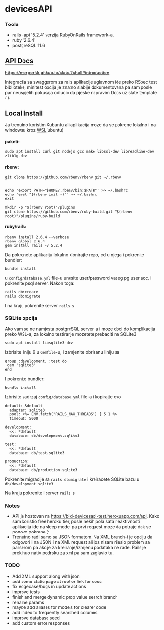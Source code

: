 
# devicesAPI

### Tools
- rails -api '5.2.4' verzija RubyOnRails framework-a.
- ruby '2.6.4'
- postgreSQL 11.6 

## [API Docs](https://morporkk.github.io/slate/?shell#introduction)

https://morporkk.github.io/slate/?shell#introduction

Integracija sa swaggerom za rails aplikacije uglavnom ide preko RSpec test biblioteke,
minitest opcija je znatno slabije dokumentovana pa sam posle par neuspjelih pokusaja odlucio da pjeske napravim Docs uz slate template :').

## Local Install

Ja trenutno koristim Xubuntu ali aplikacija moze da se pokrene lokalno i na windowsu kroz [WSL](https://docs.microsoft.com/en-us/windows/wsl/install-win10?redirectedfrom=MSDN)(ubuntu)

#### paketi:

```
sudo apt install curl git nodejs gcc make libssl-dev libreadline-dev zlib1g-dev
````

#### rbenv:

```shell
git clone https://github.com/rbenv/rbenv.git ~/.rbenv


echo 'export PATH="$HOME/.rbenv/bin:$PATH"' >> ~/.bashrc
echo 'eval "$(rbenv init -)"' >> ~/.bashrc
exit

mkdir -p "$(rbenv root)"/plugins
git clone https://github.com/rbenv/ruby-build.git "$(rbenv root)"/plugins/ruby-build
```
#### ruby/rails:
```
rbenv install 2.6.4 --verbose
rbenv global 2.6.4
gem install rails -v 5.2.4
```


Da pokrenete aplikaciju lokalno klonirajte repo, cd u njega i pokrenite bundler:
```
bundle install 
```
u `config/database.yml` file-u unesite user/password vaseg pg user acc. i pokrenite psql server. Nakon toga:
```
rails db:create
rails db:migrate
```

I na kraju pokrenite server `rails s`

### SQLite opcija

Ako vam se ne namjesta postgreSQL server, a i moze doci do komplikacija preko WSL-a, za lokalno testiranje mozetete prebaciti na SQLite3

```
sudo apt install libsqlite3-dev
```
Izbrisite liniju 9 u `Gemfile`-u, i zamjenite obrisanu liniju sa
```
group :development, :test do
 gem 'sqlite3'
end
```

I pokrenite bundler:
```
bundle install
```

Izbrisite sadrzaj `config/database.yml` file-a i kopirajte ovo

```
default: &default
  adapter: sqlite3
  pool: <%= ENV.fetch("RAILS_MAX_THREADS") { 5 } %>
  timeout: 5000

development:
  <<: *default
  database: db/development.sqlite3

test:
  <<: *default
  database: db/test.sqlite3

production:
  <<: *default
  database: db/production.sqlite3

```

Pokrenite migracije sa `rails db:migrate` i kreiracete SQLite bazu u `db/development.sqlite3`

Na kraju pokrenite i server `rails s` 

### Notes

- API je hostovan na https://bild-devicesapi-test.herokuapp.com/api.
Kako sam koristio free heroku tier, posle nekih pola sata neaktivnosti aplikacija ide na sleep mode, pa
prvi request moze da potraje dok se ponovo pokrene (:
- Trenutno radi samo sa JSON formatom. Na XML branch-i je opciju da odgovori i na JSON i na XML request ali jos nisam rijesio problem sa parserom pa akcije za kreiranje/izmjenu podataka ne rade. Rails je prekinuo nativ podrsku za xml pa sam zaglavio tu. 

### TODO

- Add XML support along with json
- add some static page at root or link for docs
- fix edgecase/bugs in update actions
- improve tests
- finish and merge dynamic prop value search branch
- rename params
- maybe add aliases for models for clearer code
- add index to frequently searched columns
- improve database seed
- add custom error responses

